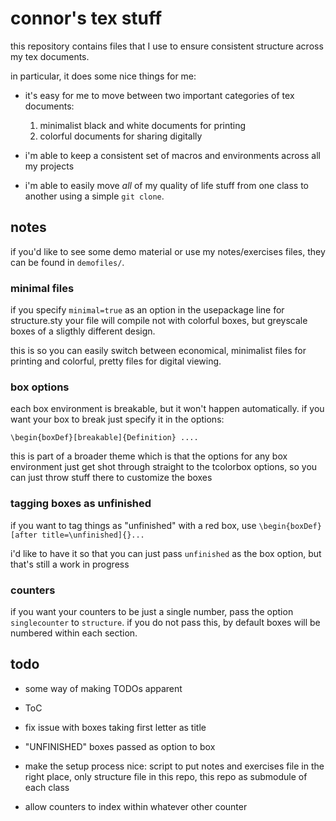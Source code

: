 # connor's tex stuff

this repository contains files that I use to ensure consistent structure across my tex documents.

in particular, it does some nice things for me:

- it's easy for me to move between two important categories of tex documents:

   1. minimalist black and white documents for printing
   2. colorful documents for sharing digitally

- i'm able to keep a consistent set of macros and environments across all my projects

- i'm able to easily move _all_ of my quality of life stuff from one class to another using a simple `git clone`.

## notes

if you'd like to see some demo material or use my notes/exercises files, they can be found in `demofiles/`.

### minimal files

if you specify `minimal=true` as an option in the usepackage line for structure.sty your file will compile not with colorful boxes, but greyscale boxes of a sligthly different design.

this is so you can easily switch between economical, minimalist files for printing and colorful, pretty files for digital viewing. 

### box options

each box environment is breakable, but it won't happen automatically. if you want your box to break just specify it in the options:

`\begin{boxDef}[breakable]{Definition} ....`

this is part of a broader theme which is that the options for any box environment just get shot through straight to the tcolorbox options, so you can just throw stuff there to customize the boxes

### tagging boxes as unfinished

if you want to tag things as "unfinished" with a red box, use
`\begin{boxDef}[after title=\unfinished]{}...`

i'd like to have it so that you can just pass `unfinished` as the box option, but that's still a work in progress

### counters

if you want your counters to be just a single number, pass the option `singlecounter` to `structure`. if you do not pass this, by default boxes will be numbered within each section.

## todo
- some way of making TODOs apparent

- ToC

- fix issue with boxes taking first letter as title

- "UNFINISHED" boxes passed as option to box

- make the setup process nice: script to put notes and exercises file in the right place, only structure file in this repo, this repo as submodule of each class

- allow counters to index within whatever other counter